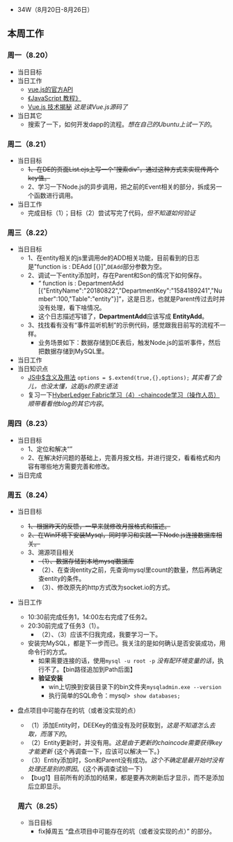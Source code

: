 + 34W（8月20日-8月26日）

## 本周工作

### 周一（8.20）

+ 当日目标
+ 当日工作
  + [vue.js的官方API](https://cn.vuejs.org/v2/api/)
  + [《JavaScript 教程》](https://wangdoc.com/javascript/)
  + [Vue.js 技术揭秘](https://ustbhuangyi.github.io/vue-analysis/) *这是读Vue.js源码了*
+ 当日其它
  + 搜索了一下，如何开发dapp的流程。*想在自己的Ubuntu上试一下的*。

### 周二（8.21）

+ 当日目标
  + ~~1、在DE的页面List.ejs上写一个“搜索div”，通过这种方式来实现传两个key值。~~
  + 2、学习一下Node.js的异步调用，把之前的Event相关的部分，拆成另一个函数进行调用。
+ 当日工作
  + 完成目标（1）；目标（2）尝试写完了代码，*但不知道如何验证*

### 周三（8.22）

+ 当日目标
  + 1、在entity相关的js里调用de的ADD相关功能，目前看到的日志是"function is : DEAdd [{}]",`DEAdd`部分参数为空。
  + 2、调试一下entity添加时，存在Parent和Son的情况下如何保存。
    + “ function is : DepartmentAdd [{"EntityName":"20180822","DepartmentKey":"1584189241","Number":100,"Table":"entity"}]”，这是日志，也就是Parent传过去时并没有处理，看下啥情况。
    + 这个日志描述写错了，**DepartmentAdd**应该写成 **EntityAdd**。
  + 3、找找看有没有“事件监听机制”的示例代码，感觉跟我目前写的流程不一样。
    + 业务场景如下：数据存储到DE表后，触发Node.js的监听事件，然后把数据存储到MySQL里。
+ 当日工作
+ 当日知识点
  + [JS中$含义及用法](https://www.cnblogs.com/jokerjason/p/7404649.html)  `options = $.extend(true,{},options);` *其实看了会儿，也没太懂，这是js的原生语法*
  + 复习一下[HyberLedger Fabric学习（4）-chaincode学习（操作人员）](https://www.cnblogs.com/zeyaries/p/7173028.html) *顺带看看他blog的其它内容*。

### 周四（8.23）

+ 当日目标
  + 1、定位和解决“”
  + 2、在解决好问题的基础上，完善月报文档，并进行提交，看看格式和内容有哪些地方需要完善和修改。
+ 当日完成

### 周五（8.24）

+ 当日目标
  + ~~1、根据昨天的反馈，一早来就修改月报格式和描述。~~
  + ~~2、在Win环境下安装Mysql，同时学习和实践一下Node.js连接数据库相关。~~
  + 3、溯源项目相关
    + ~~（1）、数据存储到本地mysql数据库~~
    + （2）、在查询entity之前，先查询mysql里count的数量，然后再确定查entity的条件。
    + （3）、修改原先的http方式改为socket.io的方式。
+ 当日工作
  + 10:30前完成任务1，14:00左右完成了任务2。
  + 20:30前完成了任务3（1）。
    + （2）、（3）应该不归我完成，我要学习一下。
  + 安装完MySQL，都是下一步而已。我关注的是如何确认是否安装成功，用命令行的方式。
    + 如果需要连接的话，使用`mysql -u root -p` *没有配环境变量的话*，执行不了。【bin路径追加到Path后面】
    + **验证安装**
      + win上切换到安装目录下的bin文件夹`mysqladmin.exe --version`
      + 执行简单的SQL命令：mysql>` show databases;`
+ 盘点项目中可能存在的坑（或者没实现的点）
  + （1）添加Entity时，DEEKey的值没有及时获取到，*这是不知道怎么去取，而落下的*。
  + （2）Entity更新时，并没有用。*这是由于更新的chaincode需要获得key才能更新* {这个再调查一下，应该可以解决一下。}
  + （3）Entity添加时，Son和Parent没有成功。*这个不确定是最开始时没有处理还是别的原因*。{这个再调查试验一下}
  + 【bug1】目前所有的添加的结果，都是要再次刷新后才显示，而不是添加后立即显示。


  ### 周六（8.25）

  + 当日目标
    + fix掉周五 “盘点项目中可能存在的坑（或者没实现的点）” 的部分。